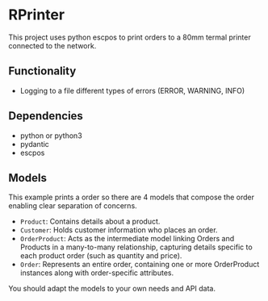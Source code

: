 # RPrinter
This project uses python escpos to print orders to a 80mm termal printer connected to the network.

## Functionality
- Logging to a file different types of errors (ERROR, WARNING, INFO)


## Dependencies
- python or python3
- pydantic
- escpos


## Models
This example prints a order so there are 4 models that compose the order enabling clear separation of concerns.
- `Product`: Contains details about a product.
- `Customer`: Holds customer information who places an order.
- `OrderProduct`: Acts as the intermediate model linking Orders and Products in a many-to-many relationship, capturing details specific to each product order (such as quantity and price).
- `Order`: Represents an entire order, containing one or more OrderProduct instances along with order-specific attributes.

You should adapt the models to your own needs and API data.
